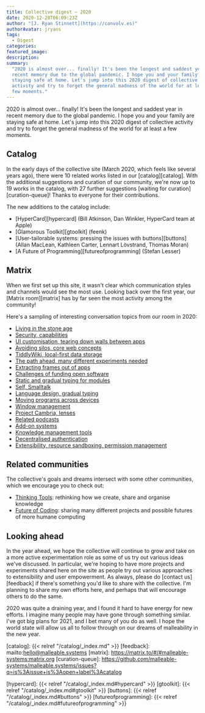 ```yaml
---
title: Collective digest — 2020
date: 2020-12-28T06:09:23Z
author: "[J. Ryan Stinnett](https://convolv.es)"
authorAvatar: jryans
tags:
  - Digest
categories:
featured_image:
description:
summary:
  "2020 is almost over... finally! It's been the longest and saddest year in
  recent memory due to the global pandemic. I hope you and your family are
  staying safe at home. Let's jump into this 2020 digest of collective
  activity and try to forget the general madness of the world for at least a
  few moments."
---
```


2020 is almost over... finally! It's been the longest and saddest
year in recent memory due to the global pandemic. I hope you and your family are
staying safe at home. Let's jump into this 2020 digest of collective activity and try to forget the general madness of the world for at least a few moments.

## Catalog

In the early days of the collective site (March 2020, which feels like several
years ago), there were 10 related works listed in our [catalog][catalog]. With
the additional suggestions and curation of our community, we're now up to 19
works in the catalog, with 27 further suggestions [waiting for
curation][curation-queue]! Thanks to everyone for their contributions.

The new additions to the catalog include:

* [HyperCard][hypercard] (Bill Atkinson, Dan Winkler, HyperCard team at Apple)
* [Glamorous Toolkit][gtoolkit] (feenk)
* [User-tailorable systems: pressing the issues with buttons][buttons] (Allan MacLean, Kathleen Carter, Lennart Lövstrand, Thomas Moran)
* [A Future of Programming][futureofprogramming] (Stefan Lesser)

## Matrix

When we first set up this site, it wasn't clear which communication styles and
channels would see the most use. Looking back over the first year, our [Matrix
room][matrix] has by far seen the most activity among the community!

Here's a sampling of interesting conversation topics from our room in 2020:

* [Living in the stone age](https://matrix.to/#/!bQveTkYXFyxLJQwcLG:matrix.org/$WKM14pCdObsIQOBWr_8LUNpveYdY14GAMqTcZRp5iiY)
* [Security, capabilities](https://matrix.to/#/!bQveTkYXFyxLJQwcLG:matrix.org/$piaQ6gO5iL37DSpTqyNU-ZaOfAKBRoifORAEuCdKdIo)
* [UI customisation, tearing down walls between apps](https://matrix.to/#/!bQveTkYXFyxLJQwcLG:matrix.org/$sliTfTMxGhSviieq9LTITiKGVriiGadtK1SpC5JJoEU)
* [Avoiding silos, core web concepts](https://matrix.to/#/!bQveTkYXFyxLJQwcLG:matrix.org/$ZXJ1jtOokVL1KFvZjSj9IxOkuN3KWt2Up-2ueElJIJU)
* [TiddlyWiki, local-first data storage](https://matrix.to/#/!bQveTkYXFyxLJQwcLG:matrix.org/$_gsQcAsP1h4tflsA16efW5gcXsakqRkwhaC7clOo7QM)
* [The path ahead, many different experiments needed](https://matrix.to/#/!bQveTkYXFyxLJQwcLG:matrix.org/$DfXgRUQZmHIWi4Oze6kb5ZUQRTZdt3XLTLkQ9BOXAjw)
* [Extracting frames out of apps](https://matrix.to/#/!bQveTkYXFyxLJQwcLG:matrix.org/$l10B1LIdJPwZsIUdUOuUjrDsOV2yVKq99YCQ-QhSWgg)
* [Challenges of funding open software](https://matrix.to/#/!bQveTkYXFyxLJQwcLG:matrix.org/$DenH499rHZGBw_WBpytGtaVSXubvL81CCox_jtR-a7c)
* [Static and gradual typing for modules](https://matrix.to/#/!bQveTkYXFyxLJQwcLG:matrix.org/$wyNOzn2sZAKpS8gsUHZQ5JZezB79G6QUtEUDR9RXGjI)
* [Self, Smalltalk](https://matrix.to/#/!bQveTkYXFyxLJQwcLG:matrix.org/$D70bKOK9l9ju8uz4wuhXW1FPgtl6xPElEPzVbQ9P3MY)
* [Language design, gradual typing](https://matrix.to/#/!bQveTkYXFyxLJQwcLG:matrix.org/$3fSHBP4m-QjCn1m-2ChKxFx4booNUvvrxWvU6i6FWcY)
* [Moving programs across devices](https://matrix.to/#/!bQveTkYXFyxLJQwcLG:matrix.org/$uRntmaT5ggTIDsF0wVJx_KoeoyEres_XoIc3Jc7slWg)
* [Window management](https://matrix.to/#/!bQveTkYXFyxLJQwcLG:matrix.org/$K7kjIFuiXEjWoo_ubR_towA-aia3ZoVogPuxVo1fjb0)
* [Project Cambria, lenses](https://matrix.to/#/!bQveTkYXFyxLJQwcLG:matrix.org/$YFO_D5wCf2qQ8vvot2dgVRmDXxPW0bBsDqUkCVFKq90)
* [Related podcasts](https://matrix.to/#/!bQveTkYXFyxLJQwcLG:matrix.org/$coVDSloIwe0bgP-BXmnqsc2pUYQnSpmBuG4y5zLaxCA)
* [Add-on systems](https://matrix.to/#/!bQveTkYXFyxLJQwcLG:matrix.org/$F1T3cPbVc9-YR5VsyipqdAw7OUUBTjAhh3dqnCWN7Ao)
* [Knowledge management tools](https://matrix.to/#/!bQveTkYXFyxLJQwcLG:matrix.org/$W225Bgcgu5-pRlv4Oe47YuqNTEsjpGxGcvmy18P9ivg)
* [Decentralised authentication](https://matrix.to/#/!bQveTkYXFyxLJQwcLG:matrix.org/$JS-WNNHG3rfYFHzEzDYMDayQ3jREgVKYhTCoiRzL-Gs)
* [Extensibility, resource sandboxing, permission management](https://matrix.to/#/!bQveTkYXFyxLJQwcLG:matrix.org/$w5ZyI5bWMxlwy3dDPREzEQVMlvKLPRY9LuKZ-52u67o)

## Related communities

The collective's goals and dreams intersect with some other communities, which
we encourage you to check out:

* [Thinking Tools][thinking-tools]: rethinking how we create, share and organise
  knowledge
* [Future of Coding][future-of-coding]: sharing many different projects and
  possible futures of more humane computing

## Looking ahead

In the year ahead, we hope the collective will continue to grow and take on a
more active experimentation role as some of us try out various ideas we've
discussed. In particular, we're hoping to have more projects and experiments
shared here on the site as people try out various approaches to extensibility
and user empowerment. As always, please do [contact us][feedback] if there's
something you'd like to share with the collective. I'm planning to share my own
efforts here, and perhaps that will encourage others to do the same.

2020 was quite a draining year, and I found it hard to have energy for new
efforts. I imagine many people may have gone through something similar. I've got
big plans for 2021, and I bet many of you do as well. I hope the world state
will allow us all to follow through on our dreams of malleability in the new
year.

[catalog]: {{< relref "/catalog/_index.md" >}}
[feedback]: mailto:hello@malleable.systems
[matrix]: https://matrix.to/#/#malleable-systems:matrix.org
[curation-queue]: https://github.com/malleable-systems/malleable.systems/issues?q=is%3Aissue+is%3Aopen+label%3Acatalog

[hypercard]: {{< relref "/catalog/_index.md#hypercard" >}}
[gtoolkit]: {{< relref "/catalog/_index.md#gtoolkit" >}}
[buttons]: {{< relref "/catalog/_index.md#buttons" >}}
[futureofprogramming]: {{< relref "/catalog/_index.md#futureofprogramming" >}}

[thinking-tools]: https://thinkingtools.space
[future-of-coding]: https://futureofcoding.org

